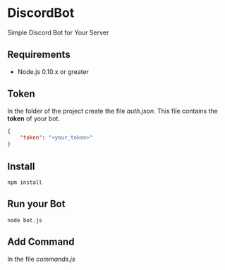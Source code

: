 # DiscordBot
Simple Discord Bot for Your Server

## Requirements

* Node.js 0.10.x or greater

## Token

In the folder of the project create the file _auth.json_.
This file contains the **token** of your bot.

```json
{
    "token": "<your_token>"
}
```

## Install

```
npm install
```

## Run your Bot

```
node bot.js
```

## Add Command

In the file _commands.js_
